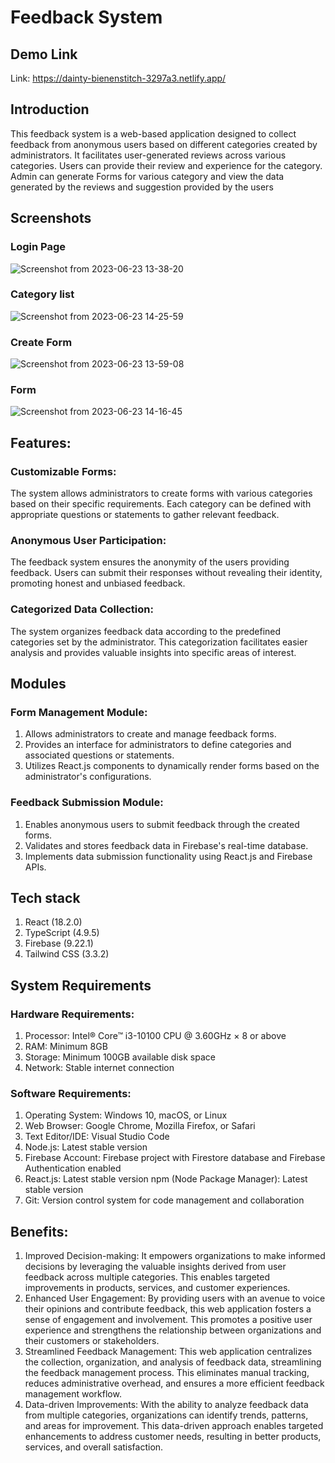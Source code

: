 # Feedback System

## Demo Link
Link: https://dainty-bienenstitch-3297a3.netlify.app/

## Introduction 
This feedback system is a web-based application designed to collect feedback from anonymous users based on different categories created by administrators. It facilitates user-generated reviews across various categories. Users can provide their review and experience for the category. Admin can generate Forms for various category and view the data generated by the reviews and suggestion provided by the users 

## Screenshots

### Login Page
![Screenshot from 2023-06-23 13-38-20](https://github.com/Prashant-021/Feedback-System/assets/85476487/9eedcc31-4a71-41f4-8e17-3d3ec6b8dae9)

### Category list
![Screenshot from 2023-06-23 14-25-59](https://github.com/Prashant-021/Feedback-System/assets/85476487/54916ded-c19b-4fb4-bce7-ffbcca0640a3)

### Create Form
![Screenshot from 2023-06-23 13-59-08](https://github.com/Prashant-021/Feedback-System/assets/85476487/8ce0d90b-cdca-437a-b565-3d43807d19ba)

### Form
![Screenshot from 2023-06-23 14-16-45](https://github.com/Prashant-021/Feedback-System/assets/85476487/c5f08085-f5c9-4ff2-bea6-ab14ae79b924)



## Features: 
### Customizable Forms: 
The system allows administrators to create forms with various categories based on their specific requirements. Each category can be defined with appropriate questions or statements to gather relevant feedback. 

### Anonymous User Participation: 
The feedback system ensures the anonymity of the users providing feedback. Users can submit their responses without revealing their identity, promoting honest and unbiased feedback. 
### Categorized Data Collection: 
The system organizes feedback data according to the predefined categories set by the administrator. This categorization facilitates easier analysis and provides valuable insights into specific areas of interest. 
 
## Modules 

### Form Management Module: 
1. Allows administrators to create and manage feedback forms. 
2. Provides an interface for administrators to define categories and associated questions or statements. 
3. Utilizes React.js components to dynamically render forms based on the administrator's configurations. 
 
### Feedback Submission Module: 
1. Enables anonymous users to submit feedback through the created forms. 
2. Validates and stores feedback data in Firebase's real-time database. 
3. Implements data submission functionality using React.js and Firebase APIs. 
 
## Tech stack 
1. React (18.2.0) 
2. TypeScript (4.9.5) 
3. Firebase (9.22.1)
4. Tailwind CSS (3.3.2)



## System Requirements 
  
### Hardware Requirements: 
1. Processor: Intel® Core™ i3-10100 CPU @ 3.60GHz × 8 or above
2. RAM: Minimum 8GB 
3. Storage: Minimum 100GB available disk space 
4. Network: Stable internet connection 
 
### Software Requirements: 
1. Operating System: Windows 10, macOS, or Linux 
2. Web Browser: Google Chrome, Mozilla Firefox, or Safari 
3. Text Editor/IDE: Visual Studio Code 
4. Node.js: Latest stable version 
5. Firebase Account: Firebase project with Firestore database and Firebase Authentication enabled 
6. React.js: Latest stable version 
npm (Node Package Manager): Latest stable version 
7. Git: Version control system for code management and collaboration 
 
## Benefits:  
1. Improved Decision-making: It empowers organizations to make informed decisions by leveraging the valuable insights derived from user feedback across multiple categories. This enables targeted improvements in products, services, and customer experiences. 
2. Enhanced User Engagement: By providing users with an avenue to voice their opinions and contribute feedback, this web application fosters a sense of engagement and involvement. This promotes a positive user experience and strengthens the relationship between organizations and their customers or stakeholders.  
3. Streamlined Feedback Management: This web application centralizes the collection, organization, and analysis of feedback data, streamlining the feedback management process. This eliminates manual tracking, reduces administrative overhead, and ensures a more efficient feedback management workflow. 
4. Data-driven Improvements: With the ability to analyze feedback data from multiple categories, organizations can identify trends, patterns, and areas for improvement. This data-driven approach enables targeted enhancements to address customer needs, resulting in better products, services, and overall satisfaction. 

